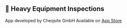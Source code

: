 ## 📱 Heavy Equipment Inspections  
App developed by Cheqsite GmbH
Available on [App Store](https://apps.apple.com/de/app/baumaschinen-pr%C3%BCfung-dguv-uvv/id1239683117)  
